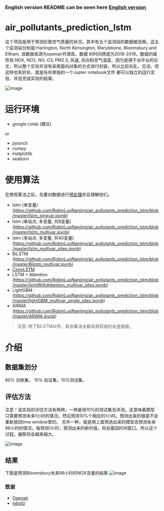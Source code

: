 ### English version README can be seen here [English version](https://github.com/RobinLuoNanjing/air_pollutants_prediction_lstm/blob/master/README_en.md)

# air_pollutants_prediction_lstm
这个项目是用于预测伦敦空气质量的状况。其中有五个监测站的数据被选用。这五个监测站分别是:Harlington, North Kensington, Marylebone, Bloomsbury and Eltham. 该数据来源为openair开源库。数据
的时间跨度为2018-2019。数据的属性有:NOX, NO2, NO, O3, PM2.5, 风速, 风向和空气温度。因为是用于水毕业的论文，所以整个实验并没有采用面向对象的方式进行封装，所以比较杂乱，见谅。但这样也有好处，就是任何单独的一个Jupter notebook文件
都可以独立的运行实验，并且完成实验的结果。

![image](https://github.com/RobinLuoNanjing/air_pollutants_prediction_lstm/blob/master/MD_pic/location.jpg)


# 运行环境
- google colab (建议)

or

- pytorch
- numpy
- matplotlib
- seaborn

# 使用算法
在使用算法之前，先要对数据进行[预处理](https://github.com/RobinLuoNanjing/air_pollutants_prediction_lstm/blob/master/data_process.ipynb)并且理解他们。


- lstm (单变量)(https://github.com/RobinLuoNanjing/air_pollutants_prediction_lstm/blob/master/lstm_singvar.ipynb)
- lstm (单站点, 多变量, 共8变量)(https://github.com/RobinLuoNanjing/air_pollutants_prediction_lstm/blob/master/lstm_multivar.ipynb)
- lstm (多站点, 多变量, 共40变量)(https://github.com/RobinLuoNanjing/air_pollutants_prediction_lstm/blob/master/lstm_multivar_sites.ipynb)
- BiLSTM (https://github.com/RobinLuoNanjing/air_pollutants_prediction_lstm/blob/master/Bilstm_multivar.ipynb)
- [ConvLSTM](https://github.com/RobinLuoNanjing/air_pollutants_prediction_lstm/blob/master/convlstm_multivar_sites.ipynb)
- LSTM + Attention (https://github.com/RobinLuoNanjing/air_pollutants_prediction_lstm/blob/master/lstmWithAttention_multivar_sites.ipynb)
- LightGBM (https://github.com/RobinLuoNanjing/air_pollutants_prediction_lstm/blob/master/lightGBM_multivar_single_sites.ipynb)
- ARIMA (https://github.com/RobinLuoNanjing/air_pollutants_prediction_lstm/blob/master/ARIMA.ipynb)

> 注意: 除了BiLSTM以外，其余算法全都采用双层的全连接层。


# 介绍

## 数据集划分
80% 训练集， 10% 验证集，10%测试集。

## 评估方法
注意！该实验的评估方法有两种。一种是用10%的测试集去评测。这意味着模型只需要预测未来1小时的情况。然后预测10%个相应的1小时。预测出来的值是不会重新放回time window里的。
另外一种，就是用上面筛选出来的模型去预测未来96小时的情况。每预测1小时，预测出来的新的值，将会塞回时间窗口。所以这个过程，偏移将会越来越大。

![image](https://github.com/RobinLuoNanjing/air_pollutants_prediction_lstm/blob/master/MD_pic/time_window.jpg)

## 结果
下面是预测Bloomsbury未来96小时的NOX含量的结果
![image](https://github.com/RobinLuoNanjing/air_pollutants_prediction_lstm/blob/master/MD_pic/results_nox.png)








































### 致谢
- [Openair](https://davidcarslaw.github.io/openair/)
- [ndrplz](https://github.com/ndrplz/ConvLSTM_pytorch)

